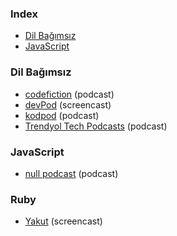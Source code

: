 ### Index

* [Dil Bağımsız](#dil-bağımsız)
* [JavaScript](#javascript)


### Dil Bağımsız

* [codefiction](https://codefiction.tech) (podcast)
* [devPod](https://devpod.org) (screencast)
* [kodpod](https://kodpod.live) (podcast)
* [Trendyol Tech Podcasts](https://trendyol.simplecast.com) (podcast)


### JavaScript

* [null podcast](https://soundcloud.com/nullpodcast) (podcast)

### Ruby
* [Yakut](https://www.youtube.com/playlist?list=PLEWqXxI7lAZIHZ4s3fcuy1UmF_YiQkZpi) (screencast)
